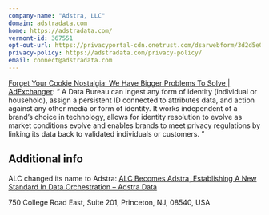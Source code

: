 ```yaml
---
company-name: "Adstra, LLC"
domain: adstradata.com
home: https://adstradata.com/
vermont-id: 367551
opt-out-url: https://privacyportal-cdn.onetrust.com/dsarwebform/3d2d5e0c-bd98-46b8-906c-ede68a6f6a80/9d9b9c86-0c27-4fec-8ca3-51b0c0fc6bae.html
privacy-policy: https://adstradata.com/privacy-policy/
email: connect@adstradata.com
---
```


[Forget Your Cookie Nostalgia: We Have Bigger Problems To Solve | AdExchanger](https://www.adexchanger.com/content-studio/forget-your-cookie-nostalgia-we-have-bigger-problems-to-solve/): <q> A Data Bureau can ingest any form of identity (individual or household), assign a persistent ID connected to attributes data, and action against any other media or form of identity. It works independent of a brand’s choice in technology, allows for identity resolution to evolve as market conditions evolve and enables brands to meet privacy regulations by linking its data back to validated individuals or customers. </q>

## Additional info

ALC changed its name to Adstra: [ALC Becomes Adstra, Establishing A New Standard In Data Orchestration – Adstra Data](https://adstradata.com/blog/alc-becomes-adstra-establishing-a-new-standard-in-data-orchestration/)


750 College Road East, Suite 201, Princeton, NJ, 08540, USA













